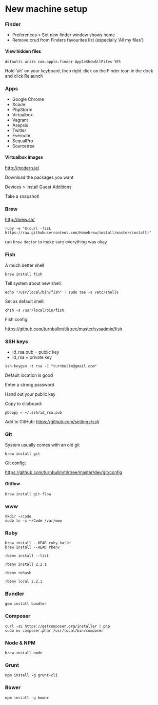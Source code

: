 New machine setup
=================

### Finder

- Preferences > Set new finder window shows home
- Remove crud from Finders favourites list (especially 'All my files')

#### View hidden files

```
defaults write com.apple.finder AppleShowAllFiles YES
```

Hold 'alt' on your keyboard, then right click on the Finder icon in the dock and click Relaunch

### Apps

- Google Chrome
- Xcode
- PhpStorm
- Virtualbox
- Vagrant
- Asepsis 
- Twitter
- Evernote
- SequalPro
- Sourcetree

#### Virtualbox images

http://modern.ie/

Download the packages you want

Devices > Install Guest Additions

Take a snapshot!

### Brew

http://brew.sh/

```
ruby -e "$(curl -fsSL https://raw.githubusercontent.com/Homebrew/install/master/install)"
```

run `brew doctor` to make sure everything was okay

### Fish

A much better shell

```
brew install fish
```

Tell system about new shell:

```
echo "/usr/local/bin/fish" | sudo tee -a /etc/shells
```

Set as default shell:

```
chsh -s /usr/local/bin/fish
```

Fish config:

https://github.com/turnbullm/til/tree/master/sysadmin/fish

### SSH keys

- id_rsa.pub = public key
- id_rsa = private key

```
ssh-keygen -t rsa -C "turnbullm@gmail.com"
```

Default location is good

Enter a strong password

Hand out your public key

Copy to clipboard:

```
pbcopy < ~/.ssh/id_rsa.pub
```

Add to GitHub: https://github.com/settings/ssh

### Git

System usually comes with an old git

```
brew install git
```

Git config:

https://github.com/turnbullm/til/tree/master/dev/git/config

#### Gitflow

```
brew install git-flow
```

### www

```
mkdir ~/Code
sudo ln -s ~/Code /var/www
```

### Ruby

```
brew install --HEAD ruby-build
brew install --HEAD rbenv

rbenv install --list

rbenv install 2.2.1

rbenv rehash

rbenv local 2.2.1
```

### Bundler

```
gem install bundler
```

### Composer

```
curl -sS https://getcomposer.org/installer | php
sudo mv composer.phar /usr/local/bin/composer
```

### Node & NPM

```
brew install node
```

### Grunt

```
npm install -g grunt-cli
```

### Bower

```
npm install -g bower
```
